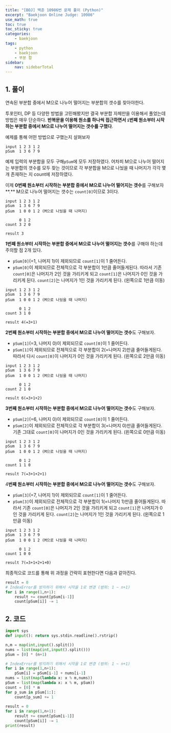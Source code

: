 ```yaml
---
title: "[BOJ] 백준 10986번 문제 풀이 (Python)"
excerpt: "Baekjoon Online Judge: 10986"
use_math: true
toc: true
toc_sticky: true
categories:
    - baekjoon
tags:
    - python
    - baekjoon
    - 부분 합
sidebar:
    nav: sidebarTotal
---
```


## 1. 풀이

연속된 부분합 중에서 M으로 나누어 떨어지는 부분합의 갯수를 찾아야한다.

투포인터, DP 등 다양한 방법을 고민해봤지만 결국 부분합 자체만을 이용해서 풀었는데 방법은 매우 단순하다. **반복문을 이용해 원소를 하나씩 접근하면서 `i`번째 원소부터 시작하는 부분합 중에서 M으로 나누어 떨어지는 갯수를 구했다**. 

예제를 통해 어떤 방법으로 구했는지 살펴보자

```
input 1 2 3 1 2
pSum  1 3 6 7 9
```

예제 입력의 부분합을 모두 구해`pSum`에 모두 저장하였다. 어차피 M으로 나누어 떨어지는 부분합의 갯수를 모두 찾는 것이므로 각 부분합을 M으로 나눴을 때 나머지가 각각 몇 개 존재하는 지 count에 저장하였다. 

이제 **0번째 원소부터 시작하는 부분합 중에서 M으로 나누어 떨어지는 갯수**를 구해보자**.** M으로 나누어 떨어지는 갯수는  `count[0]`이므로 3이다. 

```
input 1 2 3 1 2
pSum  1 3 6 7 9
pSum  1 0 0 1 2 (M으로 나눴을 때 나머지)

      0 1 2
count 3 2 0

result 3
```

**1번째 원소부터 시작하는 부분합 중에서 M으로 나누어 떨어지는 갯수**를 구해야 하는데 주의할 점 2개 있다. 

- `pSum[0]`(=1, 나머지 1)이 제외되므로 `count[1]`이 1 줄어든다.
- `pSum[0]`이 제외되므로 전체적으로 각 부분합이 1만큼 줄어들게된다. 따라서 기존 `count[0]`은 나머지가 2인 것을 가리키게 되고 `count[1]`은 나머지가 0인 것을 가리키게 된다. `count[2]`는 나머지가 1인 것을 가리키게 된다. (왼쪽으로 1만큼 이동)

```
input 1 2 3 1 2
pSum  1 3 6 7 9
pSum  1 0 0 1 2 (M으로 나눴을 때 나머지)

      0 1 2
count 3 1 0

result 4(=3+1)
```

**2번째 원소부터 시작하는 부분합 중에서 M으로 나누어 떨어지는 갯수**도 구해보자.

- `pSum[1]`(=3, 나머지 0)이 제외되므로 `count[0]`이 1 줄어든다.
- `pSum[1]`이 제외되므로 전체적으로 각 부분합이 2(=나머지 2)만큼 줄어들게된다. 따라서 다시 `count[0]`이 나머지가 0인 것을 가리키게 된다. (왼쪽으로 2만큼 이동)

```
input 1 2 3 1 2
pSum  1 3 6 7 9
pSum  1 0 0 1 2 (M으로 나눴을 때 나머지)

      0 1 2
count 2 1 0

result 6(=3+1+2)
```

**3번째 원소부터 시작하는 부분합 중에서 M으로 나누어 떨어지는 갯수**도 구해보자.

- `pSum[2]`(=6, 나머지 0)이 제외되므로 `count[0]`이 1 줄어든다.
- `pSum[2]`이 제외되므로 전체적으로 각 부분합이 3(=나머지 0)만큼 줄어들게된다. 기존 그대로 `count[0]`이 나머지가 0인 것을 가리키게 된다. (왼쪽으로 0만큼 이동)

```
input 1 2 3 1 2
pSum  1 3 6 7 9
pSum  1 0 0 1 2 (M으로 나눴을 때 나머지)

      0 1 2
count 1 1 0

result 7(=3+1+2+1)
```

4**번째 원소부터 시작하는 부분합 중에서 M으로 나누어 떨어지는 갯수**도 구해보자.

- `pSum[3]`(=7, 나머지 1)이 제외되므로 `count[1]`이 1 줄어든다.
- `pSum[3]`이 제외되므로 전체적으로 각 부분합이 1(=나머지 1)만큼 줄어들게된다.  따라서 기존 `count[0]`은 나머지가 2인 것을 가리키게 되고 `count[1]`은 나머지가 0인 것을 가리키게 된다. `count[2]`는 나머지가 1인 것을 가리키게 된다. (왼쪽으로 1만큼 이동)

```
input 1 2 3 1 2
pSum  1 3 6 7 9
pSum  1 0 0 1 2 (M으로 나눴을 때 나머지)

      0 1 2
count 1 0 0

result 7(=3+1+2+1+0)
```

최종적으로 코드를 통해 위 과정을 간략히 표현한다면 다음과 같아진다.

```python
result = 0
# IndexError를 방지하기 위해서 시작을 1로 변경 (범위: 1 ~ n+1)
for i in range(1,n+1):
    result += count[pSum[i-1]]
    count[pSum[i]] -= 1
```

## 2. 코드

```python
import sys
def input(): return sys.stdin.readline().rstrip()

n,m = map(int,input().split())
nums = list(map(int,input().split()))
pSum = [0] * (n+1)

# IndexError를 방지하기 위해서 시작을 1로 변경 (범위: 1 ~ n+1)
for i in range(1,n+1):
    pSum[i] = pSum[i-1] + nums[i-1]
nums = list(map(lambda x: x % m,nums))
pSum = list(map(lambda x: x % m, pSum))
count = [0] * m
for p_sum in pSum[1:]:
    count[p_sum] += 1
    
result = 0
for i in range(1,n+1):
    result += count[pSum[i-1]]
    count[pSum[i]] -= 1
print(result)
```